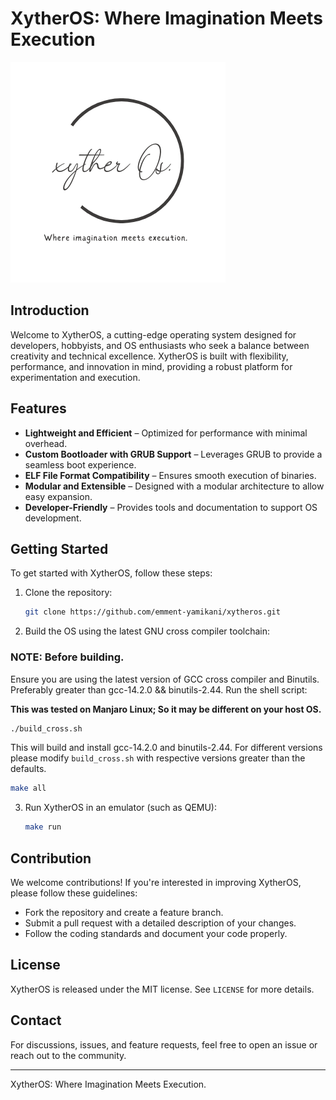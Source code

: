 # XytherOS: Where Imagination Meets Execution

   ![Qemu Screenshot](kernel/xytherOs_logo.png)

## Introduction
Welcome to XytherOS, a cutting-edge operating system designed for developers, hobbyists, and OS enthusiasts who seek a balance between creativity and technical excellence. XytherOS is built with flexibility, performance, and innovation in mind, providing a robust platform for experimentation and execution.

## Features
- **Lightweight and Efficient** – Optimized for performance with minimal overhead.
- **Custom Bootloader with GRUB Support** – Leverages GRUB to provide a seamless boot experience.
- **ELF File Format Compatibility** – Ensures smooth execution of binaries.
- **Modular and Extensible** – Designed with a modular architecture to allow easy expansion.
- **Developer-Friendly** – Provides tools and documentation to support OS development.

## Getting Started
To get started with XytherOS, follow these steps:
1. Clone the repository:
   ```sh
   git clone https://github.com/emment-yamikani/xytheros.git
   ```
2. Build the OS using the latest GNU cross compiler toolchain:
### NOTE: Before building.
   Ensure you are using the latest version of GCC cross compiler and Binutils. Preferably greater than gcc-14.2.0 && binutils-2.44. Run the shell script:

   **This was tested on Manjaro Linux; So it may be different on your host OS.**

   ```sh
   ./build_cross.sh
   ```

   This will build and install gcc-14.2.0 and binutils-2.44. For different versions please modify `build_cross.sh` with respective versions greater than the defaults.
   
   ```sh
   make all
   ```
3. Run XytherOS in an emulator (such as QEMU):
   ```sh
   make run
   ```

## Contribution
We welcome contributions! If you're interested in improving XytherOS, please follow these guidelines:
- Fork the repository and create a feature branch.
- Submit a pull request with a detailed description of your changes.
- Follow the coding standards and document your code properly.

## License
XytherOS is released under the MIT license. See `LICENSE` for more details.

## Contact
For discussions, issues, and feature requests, feel free to open an issue or reach out to the community.

---
XytherOS: Where Imagination Meets Execution.

